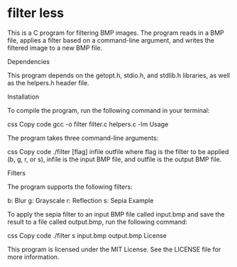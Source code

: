 # filter less

This is a C program for filtering BMP images. The program reads in a BMP file, applies a filter based on a command-line argument, and writes the filtered image to a new BMP file.

Dependencies

This program depends on the getopt.h, stdio.h, and stdlib.h libraries, as well as the helpers.h header file.

Installation

To compile the program, run the following command in your terminal:

css
Copy code
gcc -o filter filter.c helpers.c -lm
Usage

The program takes three command-line arguments:

css
Copy code
./filter [flag] infile outfile
where flag is the filter to be applied (b, g, r, or s), infile is the input BMP file, and outfile is the output BMP file.

Filters

The program supports the following filters:

b: Blur
g: Grayscale
r: Reflection
s: Sepia
Example

To apply the sepia filter to an input BMP file called input.bmp and save the result to a file called output.bmp, run the following command:

css
Copy code
./filter s input.bmp output.bmp
License

This program is licensed under the MIT License. See the LICENSE file for more information.
